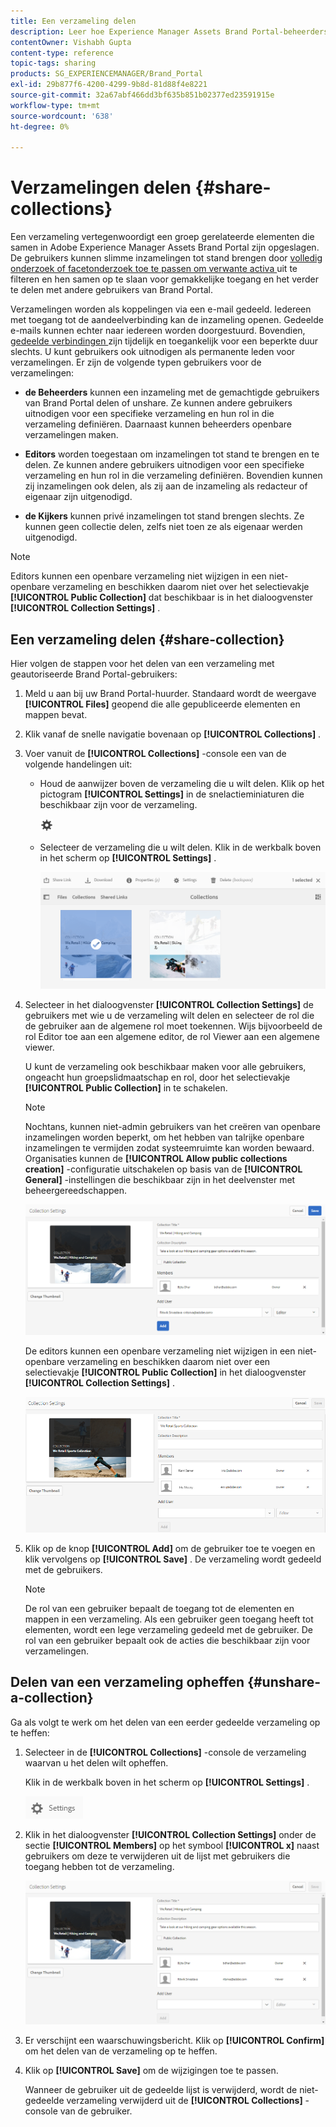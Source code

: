 ```yaml
---
title: Een verzameling delen
description: Leer hoe Experience Manager Assets Brand Portal-beheerders een verzameling of een slimme verzameling kunnen delen en delen met geautoriseerde gebruikers. Editors kunnen alleen de verzamelingen weergeven en delen die door hen zijn gemaakt, met hen zijn gedeeld en openbare verzamelingen.
contentOwner: Vishabh Gupta
content-type: reference
topic-tags: sharing
products: SG_EXPERIENCEMANAGER/Brand_Portal
exl-id: 29b877f6-4200-4299-9b8d-81d88f4e8221
source-git-commit: 32a67abf466dd3bf635b851b02377ed23591915e
workflow-type: tm+mt
source-wordcount: '638'
ht-degree: 0%

---
```


# Verzamelingen delen {#share-collections}

Een verzameling vertegenwoordigt een groep gerelateerde elementen die samen in Adobe Experience Manager Assets Brand Portal zijn opgeslagen. De gebruikers kunnen slimme inzamelingen tot stand brengen door [ volledig onderzoek of facetonderzoek toe te passen om verwante activa ](brand-portal-searching.md) uit te filteren en hen samen op te slaan voor gemakkelijke toegang en het verder te delen met andere gebruikers van Brand Portal.

<!--The administrators can share and unshare a collection with the authorized Brand Portal users. Editors and viewers can view and share the collections created by them, shared with them, and public collections.-->

Verzamelingen worden als koppelingen via een e-mail gedeeld. Iedereen met toegang tot de aandeelverbinding kan de inzameling openen. Gedeelde e-mails kunnen echter naar iedereen worden doorgestuurd. Bovendien, [ gedeelde verbindingen ](https://experienceleague.adobe.com/nl/docs/experience-manager-brand-portal/using/share/brand-portal-link-share) zijn tijdelijk en toegankelijk voor een beperkte duur slechts. U kunt gebruikers ook uitnodigen als permanente leden voor verzamelingen. Er zijn de volgende typen gebruikers voor de verzamelingen:

* **de Beheerders** kunnen een inzameling met de gemachtigde gebruikers van Brand Portal delen of unshare. Ze kunnen andere gebruikers uitnodigen voor een specifieke verzameling en hun rol in die verzameling definiëren. Daarnaast kunnen beheerders openbare verzamelingen maken.

* **Editors** worden toegestaan om inzamelingen tot stand te brengen en te delen. Ze kunnen andere gebruikers uitnodigen voor een specifieke verzameling en hun rol in die verzameling definiëren. Bovendien kunnen zij inzamelingen ook delen, als zij aan de inzameling als redacteur of eigenaar zijn uitgenodigd.

* **de Kijkers** kunnen privé inzamelingen tot stand brengen slechts. Ze kunnen geen collectie delen, zelfs niet toen ze als eigenaar werden uitgenodigd.

>[!NOTE]
>
>Editors kunnen een openbare verzameling niet wijzigen in een niet-openbare verzameling en beschikken daarom niet over het selectievakje **[!UICONTROL Public Collection]** dat beschikbaar is in het dialoogvenster **[!UICONTROL Collection Settings]** .

## Een verzameling delen {#share-collection}

Hier volgen de stappen voor het delen van een verzameling met geautoriseerde Brand Portal-gebruikers:

1. Meld u aan bij uw Brand Portal-huurder. Standaard wordt de weergave **[!UICONTROL Files]** geopend die alle gepubliceerde elementen en mappen bevat.

1. Klik vanaf de snelle navigatie bovenaan op **[!UICONTROL Collections]** .

1. Voer vanuit de **[!UICONTROL Collections]** -console een van de volgende handelingen uit:

   * Houd de aanwijzer boven de verzameling die u wilt delen. Klik op het pictogram **[!UICONTROL Settings]** in de snelactieminiaturen die beschikbaar zijn voor de verzameling.

     ![](assets/settings-icon.png)

   * Selecteer de verzameling die u wilt delen. Klik in de werkbalk boven in het scherm op **[!UICONTROL Settings]** .

     ![](assets/collection-console.png)

1. Selecteer in het dialoogvenster **[!UICONTROL Collection Settings]** de gebruikers met wie u de verzameling wilt delen en selecteer de rol die de gebruiker aan de algemene rol moet toekennen. Wijs bijvoorbeeld de rol Editor toe aan een algemene editor, de rol Viewer aan een algemene viewer.

   U kunt de verzameling ook beschikbaar maken voor alle gebruikers, ongeacht hun groepslidmaatschap en rol, door het selectievakje **[!UICONTROL Public Collection]** in te schakelen.

   >[!NOTE]
   >
   >Nochtans, kunnen niet-admin gebruikers van het creëren van openbare inzamelingen worden beperkt, om het hebben van talrijke openbare inzamelingen te vermijden zodat systeemruimte kan worden bewaard. Organisaties kunnen de **[!UICONTROL Allow public collections creation]** -configuratie uitschakelen op basis van de **[!UICONTROL General]** -instellingen die beschikbaar zijn in het deelvenster met beheergereedschappen.

   ![](assets/collection_sharingadduser.png)

   De editors kunnen een openbare verzameling niet wijzigen in een niet-openbare verzameling en beschikken daarom niet over een selectievakje **[!UICONTROL Public Collection]** in het dialoogvenster **[!UICONTROL Collection Settings]** .

   ![](assets/collection-setting-editor.png)

1. Klik op de knop **[!UICONTROL Add]** om de gebruiker toe te voegen en klik vervolgens op **[!UICONTROL Save]** . De verzameling wordt gedeeld met de gebruikers.

   >[!NOTE]
   >
   >De rol van een gebruiker bepaalt de toegang tot de elementen en mappen in een verzameling. Als een gebruiker geen toegang heeft tot elementen, wordt een lege verzameling gedeeld met de gebruiker. De rol van een gebruiker bepaalt ook de acties die beschikbaar zijn voor verzamelingen.

## Delen van een verzameling opheffen {#unshare-a-collection}

Ga als volgt te werk om het delen van een eerder gedeelde verzameling op te heffen:

1. Selecteer in de **[!UICONTROL Collections]** -console de verzameling waarvan u het delen wilt opheffen.

   Klik in de werkbalk boven in het scherm op **[!UICONTROL Settings]** .

   ![](assets/collection_settings.png)

1. Klik in het dialoogvenster **[!UICONTROL Collection Settings]** onder de sectie **[!UICONTROL Members]** op het symbool **[!UICONTROL x]** naast gebruikers om deze te verwijderen uit de lijst met gebruikers die toegang hebben tot de verzameling.

   ![](assets/unshare_collection.png)

1. Er verschijnt een waarschuwingsbericht. Klik op **[!UICONTROL Confirm]** om het delen van de verzameling op te heffen.

1. Klik op **[!UICONTROL Save]** om de wijzigingen toe te passen.

   Wanneer de gebruiker uit de gedeelde lijst is verwijderd, wordt de niet-gedeelde verzameling verwijderd uit de **[!UICONTROL Collections]** -console van de gebruiker.

<!--
1. Click the overlay icon on the left, and choose **[!UICONTROL Navigation]**.

   ![](assets/contenttree-1.png)

1. From the siderail on the left, click **[!UICONTROL Collections]**.

   ![](assets/access_collections.png)

1. From the **[!UICONTROL Collections]** console, do one of the following:

    * Hover the pointer over the collection you want to share. From the quick action thumbnails available for the collection, click the **[!UICONTROL Settings]** icon.

   ![](assets/settings_thumbnail.png)

    * Select the collection you want to share. From the toolbar at the top, click **[!UICONTROL Settings]**.
    
   ![](assets/collection-sharing.png)

1. In the [!UICONTROL Collection Settings] dialog box, select the users or groups with whom you want to share the collection and select the role for a user or a group to match their global role. For example, assign the Editor role to a global editor, the Viewer role to a global viewer.

   Alternatively, to make the collection available to all users irrespective of their group membership and role, make it public by selecting the **[!UICONTROL Public Collection]** check-box.

   >[!NOTE]
   >
   >However, non-admin users can be restricted from creating public collections, to avoid having numerous public collections so that system space can be saved. Organizations can disable the **[!UICONTROL Allow public collections creation]** configuration from [!UICONTROL General] settings available in admin tools panel.

   ![](assets/collection_sharingadduser.png)

   Editors cannot change a public collection to a non-public collection and, therefore, do not have **[!UICONTROL Public Collection]** check-box available in **[!UICONTROL Collection Settings]** dialog.

   ![](assets/collection-setting-editor.png)

1. Select **[!UICONTROL Add]**, and then **[!UICONTROL Save]**. The collection is shared with the chosen users.

   >[!NOTE]
   >
   >A user's role governs access to the assets and folders inside a collection. If a user does not have access to assets, an empty collection is shared with the user. Also, a user's role governs the actions available for collections.

## Unshare a collection {#unshare-a-collection}

To unshare a previously shared collection, do the following:

1. From the **[!UICONTROL Collections]** console, select the collection you want to unshare.

   In the toolbar, click **[!UICONTROL Settings]**.

   ![](assets/collection_settings.png)

1. On the **[!UICONTROL Collection Settings]** dialog box, under **[!UICONTROL Members]**, click the **[!UICONTROL x]** symbol next to users or groups to remove them from the list of users you shared the collection with.

   ![](assets/unshare_collection.png)

1. In the warning message box, click **[!UICONTROL Confirm]** to confirm unshare.

   Click **[!UICONTROL Save]**.

1. Log in to Brand Portal with the credentials of the user you removed from the shared list. The collection is removed from the **[!UICONTROL Collections]** console.
-->
